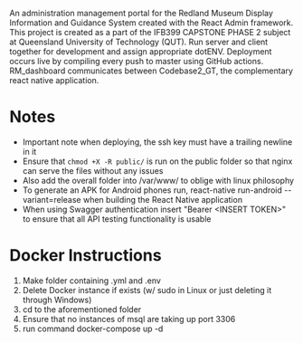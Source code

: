 An administration management portal for the Redland Museum Display Information and Guidance System created with the React Admin framework. This project is created as a part of the IFB399 CAPSTONE PHASE 2 subject at Queensland University of Technology (QUT). 
Run server and client together for development and assign appropriate dotENV. Deployment occurs live by compiling every push to master using GitHub actions. RM_dashboard communicates between Codebase2_GT, the complementary react native application. 

# Notes
* Important note when deploying, the ssh key must have a trailing newline in it 
* Ensure that `chmod +X -R public/` is run on the public folder so that nginx can serve the files without any issues
* Also add the overall folder into /var/www/ to oblige with linux philosophy
* To generate an APK for Android phones run, react-native run-android --variant=release when building the React Native application
* When using Swagger authentication insert "Bearer <INSERT TOKEN\>" to ensure that all API testing functionality is usable 

# Docker Instructions
1. Make folder containing .yml and .env
2. Delete Docker instance if exists (w/ sudo in Linux or just deleting it through Windows)
3. cd to the aforementioned folder 
4. Ensure that no instances of msql are taking up port 3306
5. run command docker-compose up -d
